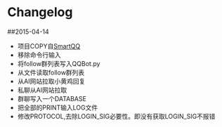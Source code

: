 Changelog
=========
  
##2015-04-14
+ 项目COPY自[SmartQQ](https://github.com/Yinzo/SmartQQBot)
+ 移除命令行输入
+ 将follow群列表写入QQBot.py
+ 从文件读取follow群列表
+ 从AI网站拉取小黄鸡回复
+ 私聊从AI网站拉取
+ 群聊写入一个DATABASE
+ 把全部的PRINT输入LOG文件
+ 修改PROTOCOL,去除LOGIN_SIG必要性。即没有获取LOGIN_SIG不报错
